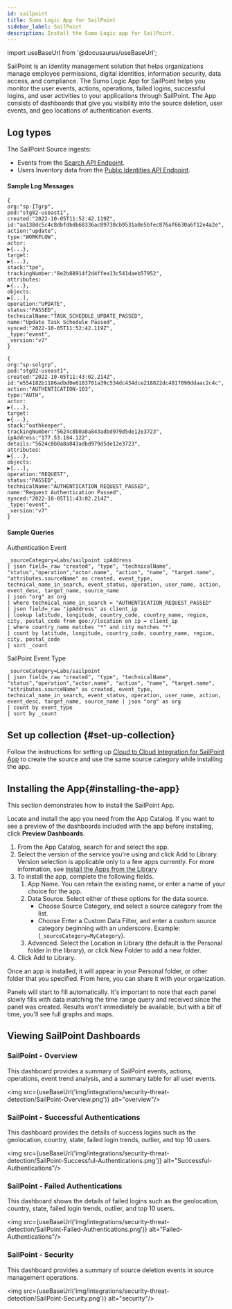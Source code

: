 ```yaml
---
id: sailpoint
title: Sumo Logic App for SailPoint
sidebar_label: SailPoint
description: Install the Sumo Logic app for SailPoint.
---
```


import useBaseUrl from '@docusaurus/useBaseUrl';

<head>
  <meta name="robots" content="noindex" />
</head>

SailPoint is an identity management solution that helps organizations manage employee permissions, digital identities, information security, data access, and compliance. The Sumo Logic App for SailPoint helps you monitor the user events, actions, operations, failed logins, successful logins, and user activities to your applications through SailPoint. The App consists of dashboards that give you visibility into the source deletion, user events, and geo locations of authentication events.

## Log types

The SailPoint Source ingests:

* Events from the [Search API Endpoint](https://developer.sailpoint.com/apis/v3/#operation/search).
* Users Inventory data from the [Public Identities API Endpoint](https://developer.sailpoint.com/apis/v3/#operation/getPublicIdentities).


#### Sample Log Messages

```
{
org:"sp-ITgrp",
pod:"stg02-useast1",
created:"2022-10-05T11:52:42.119Z",
id:"aa138dc5c4c8dbfdbdb68336ac89730cb9531a0e5bfec876af6630a6f12e4a2e",
action:"update",
type:"WORKFLOW",
actor:
▶{...},
target:
▶{...},
stack:"tpe",
trackingNumber:"8e2b88914f2d4ffea13c541daeb57952",
attributes:
▶{...},
objects:
▶[...],
operation:"UPDATE",
status:"PASSED",
technicalName:"TASK_SCHEDULE_UPDATE_PASSED",
name:"Update Task Schedule Passed",
synced:"2022-10-05T11:52:42.119Z",
_type:"event",
_version:"v7"
}
```



```
{
org:"sp-solgrp",
pod:"stg02-useast1",
created:"2022-10-05T11:43:02.214Z",
id:"e554182b1186adbd0e6183701a39c534dc434dce218822dc4817090ddaac2c4c",
action:"AUTHENTICATION-103",
type:"AUTH",
actor:
▶{...},
target:
▶{...},
stack:"oathkeeper",
trackingNumber:"5624c8b0a8a843adbd979d5de12e3723",
ipAddress:"177.53.184.122",
details:"5624c8b0a8a843adbd979d5de12e3723",
attributes:
▶{...},
objects:
▶[...],
operation:"REQUEST",
status:"PASSED",
technicalName:"AUTHENTICATION_REQUEST_PASSED",
name:"Request Authentication Passed",
synced:"2022-10-05T11:43:02.214Z",
_type:"event",
_version:"v7"
}
```



#### Sample Queries

Authentication Event


```
_sourceCategory=Labs/sailpoint ipAddress
| json field=_raw "created", "type", "technicalName", "status","operation","actor.name", "action", "name", "target.name", "attributes.sourceName" as created, event_type, technical_name_in_search, event_status, operation, user_name, action, event_desc, target_name, source_name
| json "org" as org
| where technical_name_in_search = "AUTHENTICATION_REQUEST_PASSED"
| json field=_raw "ipAddress" as client_ip
| lookup latitude, longitude, country_code, country_name, region, city, postal_code from geo://location on ip = client_ip
| where country_name matches "*" and city matches "*"
| count by latitude, longitude, country_code, country_name, region, city, postal_code
| sort _count
```


SailPoint Event Type


```
_sourceCategory=Labs/sailpoint
| json field=_raw "created", "type", "technicalName", "status","operation","actor.name", "action", "name", "target.name", "attributes.sourceName" as created, event_type, technical_name_in_search, event_status, operation, user_name, action, event_desc, target_name, source_name | json "org" as org
| count by event_type
| sort by _count
```

## Set up collection {#set-up-collection}

Follow the instructions for setting up [Cloud to Cloud Integration for SailPoint App](/docs/send-data/hosted-collectors/cloud-to-cloud-integration-framework/sailpoint-source) to create the source and use the same source category while installing the app.


## Installing the App[​](https://help.sumologic.com/docs/integrations/databases/couchbase#installing-the-couchbase-app) {#installing-the-app​}

This section demonstrates how to install the SailPoint App.

Locate and install the app you need from the App Catalog. If you want to see a preview of the dashboards included with the app before installing, click **Preview Dashboards**.


1. From the App Catalog, search for and select the app.
2. Select the version of the service you're using and click Add to Library. Version selection is applicable only to a few apps currently. For more information, see [Install the Apps from the Library](docs/get-started/apps-integrations.md/#install-apps-from-the-library)
3. To install the app, complete the following fields.
    1. App Name. You can retain the existing name, or enter a name of your choice for the app. 
    2. Data Source. Select either of these options for the data source. 
        * Choose Source Category, and select a source category from the list. 
        * Choose Enter a Custom Data Filter, and enter a custom source category beginning with an underscore. Example: (`_sourceCategory=MyCategory`). 
    3. Advanced. Select the Location in Library (the default is the Personal folder in the library), or click New Folder to add a new folder.
4. Click Add to Library.

Once an app is installed, it will appear in your Personal folder, or other folder that you specified. From here, you can share it with your organization.

Panels will start to fill automatically. It's important to note that each panel slowly fills with data matching the time range query and received since the panel was created. Results won't immediately be available, but with a bit of time, you'll see full graphs and maps.


## Viewing SailPoint Dashboards


### SailPoint - Overview

This dashboard provides a summary of SailPoint events, actions, operations, event trend analysis, and a summary table for all user events.

<img src={useBaseUrl('img/integrations/security-threat-detection/SailPoint-Overview.png')} alt="overview"/>


### SailPoint - Successful Authentications

This dashboard provides the details of success logins such as the geolocation, country, state, failed login trends, outlier, and top 10 users.

<img src={useBaseUrl('img/integrations/security-threat-detection/SailPoint-Successful-Authentications.png')} alt="Successful-Authentications"/>


### SailPoint - Failed Authentications

This dashboard shows the details of failed logins such as the geolocation, country, state, failed login trends, outlier, and top 10 users.

<img src={useBaseUrl('img/integrations/security-threat-detection/SailPoint-Failed-Authentications.png')} alt="Failed-Authentications"/>

### SailPoint - Security

This dashboard provides a summary of source deletion events in source management operations.

<img src={useBaseUrl('img/integrations/security-threat-detection/SailPoint-Security.png')} alt="security"/>
